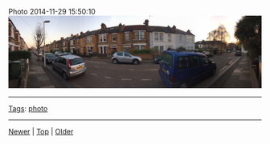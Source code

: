 <!--
title: Photo 2014-11-29 15
date: 2020-06-28T14:55:35.473Z
tags: photo
-->








Photo 2014-11-29 15:50:10
![](103894432347-0.jpg)

<!--BOTTOM-POST-NAVIGATION-->
---

[Tags](tags.md): [photo](tag-photo.md)

---

[Newer](103886210632.md) | [Top](index.md) | [Older](103926554592.md)